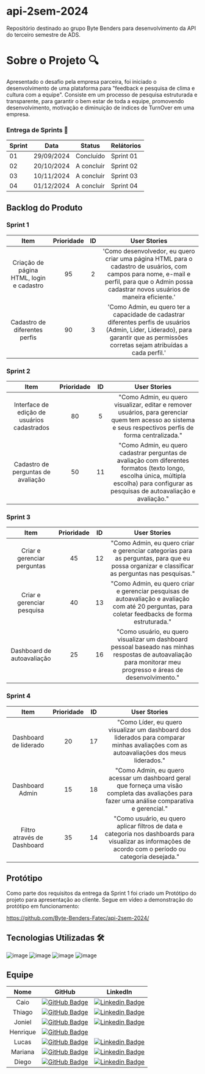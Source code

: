 # api-2sem-2024
Repositório destinado ao grupo Byte Benders para desenvolvimento da API do terceiro semestre de ADS.

# Sobre o Projeto 🔍
Apresentado o desafio pela empresa parceira, foi iniciado o desenvolvimento de uma plataforma para "feedback e pesquisa de clima e cultura com a equipe". Consiste em um processo de pesquisa estruturada e transparente, para garantir o bem estar de toda a equipe, promovendo desenvolvimento, motivação e diminuição de indices de TurnOver em uma empresa.

### Entrega de Sprints 🎯
| Sprint | Data | Status | Relátorios |
|--------|------|--------|------------|
| 01 | 29/09/2024 | Concluído |<a colar link aqui> Sprint 01 </a>|
| 02 | 20/10/2024 | A concluir |<a> Sprint 02 </a> |
| 03 | 10/11/2024 | A concluir |<a> Sprint 03 </a> |
| 04 | 01/12/2024 | A concluir |<a> Sprint 04 </a> |


## Backlog do Produto

### Sprint 1
| Item | Prioridade | ID | User Stories |
|:----:|:----------:|:---:|:-----------:|
| Criação de página HTML, login e cadastro | 95 | 2 | 'Como desenvolvedor, eu quero criar uma página HTML para o cadastro de usuários, com campos para nome, e-mail e perfil, para que o Admin possa cadastrar novos usuários de maneira eficiente.' |
| Cadastro de diferentes perfis | 90 | 3 | 'Como Admin, eu quero ter a capacidade de cadastrar diferentes perfis de usuários (Admin, Líder, Liderado), para garantir que as permissões corretas sejam atribuídas a cada perfil.' |

### Sprint 2
| Item | Prioridade | ID | User Stories |
|:----:|:----------:|:---:|:-----------:|
| Interface de edição de usuários cadastrados | 80 | 5 | "Como Admin, eu quero visualizar, editar e remover usuários, para gerenciar quem tem acesso ao sistema e seus respectivos perfis de forma centralizada." |
| Cadastro de perguntas de avaliação | 50 | 11 | "Como Admin, eu quero cadastrar perguntas de avaliação com diferentes formatos (texto longo, escolha única, múltipla escolha) para configurar as pesquisas de autoavaliação e avaliação." |

### Sprint 3
| Item | Prioridade | ID | User Stories |
|:----:|:----------:|:---:|:-----------:|
| Criar e gerenciar perguntas | 45 | 12 | "Como Admin, eu quero criar e gerenciar categorias para as perguntas, para que eu possa organizar e classificar as perguntas nas pesquisas." |
| Criar e gerenciar pesquisa | 40 | 13 | "Como Admin, eu quero criar e gerenciar pesquisas de autoavaliação e avaliação com até 20 perguntas, para coletar feedbacks de forma estruturada." |
| Dashboard de autoavaliação | 25 | 16 | "Como usuário, eu quero visualizar um dashboard pessoal baseado nas minhas respostas de autoavaliação para monitorar meu progresso e áreas de desenvolvimento." |

### Sprint 4
| Item | Prioridade | ID | User Stories |
|:----:|:----------:|:---:|:-----------:|
| Dashboard de liderado | 20 | 17 | "Como Líder, eu quero visualizar um dashboard dos liderados para comparar minhas avaliações com as autoavaliações dos meus liderados." |
| Dashboard Admin | 15 | 18 | "Como Admin, eu quero acessar um dashboard geral que forneça uma visão completa das avaliações para fazer uma análise comparativa e gerencial." |
| Filtro através de Dashboard | 35 | 14 | "Como usuário, eu quero aplicar filtros de data e categoria nos dashboards para visualizar as informações de acordo com o período ou categoria desejada." |


## Protótipo 
Como parte dos requisitos da entrega da Sprint 1 foi criado um Protótipo do projeto para apresentação ao cliente. Segue em vídeo a demonstração do protótipo em funcionamento:


https://github.com/Byte-Benders-Fatec/api-2sem-2024/


## Tecnologias Utilizadas 🛠️
![image](https://github.com/user-attachments/assets/7b993bce-61bc-46c1-96dd-9aa7edad3680) ![image](https://github.com/user-attachments/assets/e0b94599-6ba1-4908-95ad-dde267c8e178) ![image](https://github.com/user-attachments/assets/ea495fd8-58db-4620-865a-3b8a32f553dc) ![image](https://github.com/user-attachments/assets/22e4d5c8-a9f6-40b5-8b83-b4548bb32047) 


## Equipe 
| Nome | GitHub | LinkedIn |
|:----:|:------:|:--------:|
| Caio | [![GitHub Badge](https://img.shields.io/badge/GitHub-111217?style=flat-square&logo=github&logoColor=white)](https://github.com/User-Business) |      [![Linkedin Badge](https://img.shields.io/badge/Linkedin-blue?style=flat-square&logo=Linkedin&logoColor=white)](https://www.linkedin.com/in/caio-osorio-a67224200)     |
| Thiago | [![GitHub Badge](https://img.shields.io/badge/GitHub-111217?style=flat-square&logo=github&logoColor=white)](https://github.com/yrnThiago) |     [![Linkedin Badge](https://img.shields.io/badge/Linkedin-blue?style=flat-square&logo=Linkedin&logoColor=white)](https://www.linkedin.com/in/thiago-ribeiro-690b4114b/)  |
| Joniel | [![GitHub Badge](https://img.shields.io/badge/GitHub-111217?style=flat-square&logo=github&logoColor=white)](https://github.com/JonielOliveira) |     [![Linkedin Badge](https://img.shields.io/badge/Linkedin-blue?style=flat-square&logo=Linkedin&logoColor=white)](https://www.linkedin.com/in/jonielrodrigues)  |
| Henrique |[![GitHub Badge](https://img.shields.io/badge/GitHub-111217?style=flat-square&logo=github&logoColor=white)](https://github.com/hriquen)||
| Lucas | [![GitHub Badge](https://img.shields.io/badge/GitHub-111217?style=flat-square&logo=github&logoColor=white)](https://github.com/LucasCassiano1) |     [![Linkedin Badge](https://img.shields.io/badge/Linkedin-blue?style=flat-square&logo=Linkedin&logoColor=white)](https://www.linkedin.com/in/lucas-cassiano-pontes-02b4a6301?trk=contact-info)  |
| Mariana | [![GitHub Badge](https://img.shields.io/badge/GitHub-111217?style=flat-square&logo=github&logoColor=white)](https://github.com/Marianatebecherani) |     [![Linkedin Badge](https://img.shields.io/badge/Linkedin-blue?style=flat-square&logo=Linkedin&logoColor=white)](https://www.linkedin.com/in/mariana-rebelo-tebecherani-3207a4214)  |
| Diego | [![GitHub Badge](https://img.shields.io/badge/GitHub-111217?style=flat-square&logo=github&logoColor=white)](https://github.com/Diegocastro5) |    [![Linkedin Badge](https://img.shields.io/badge/Linkedin-blue?style=flat-square&logo=Linkedin&logoColor=white)](https://www.linkedin.com/in/diegocastro91/)  |
